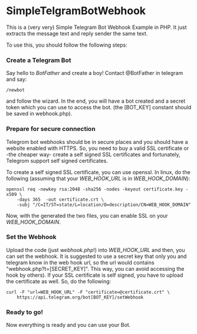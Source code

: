 # SimpleTelgramBotWebhook
This is a (very very) Simple Telegram Bot Webhook Example in PHP. It just extracts the message text and reply sender the same text. 

To use this, you should follow the following steps:

### Create a Telegram Bot
Say hello to *BotFather* and create a boy! Contact @BotFather in telegram and say:

```
/newbot
```
and follow the wizard. In the end, you will have a bot created and a secret token which you can use to access the bot.
(the [BOT_KEY] constant should be saved in webhook.php).

### Prepare for secure connection
Telegrom bot webhooks should be in secure places and you should have a website enabled with HTTPS. So, you need to buy a valid SSL certificate or -the cheaper way- create a self signed SSL certificates and fortunately, Telegrom support self signed certificates.

To create a self signed SSL certificate, you can use openssl. In linux, do the following (assuming that your *WEB_HOOK_URL* is in *WEB_HOOK_DOMAIN*):

```
openssl req -newkey rsa:2048 -sha256 -nodes -keyout certificate.key -x509 \
    -days 365  -out certificate.crt \
    -subj "/C=IT/ST=state/L=location/O=description/CN=WEB_HOOK_DOMAIN"
```

Now, with the generated the two files, you can enable SSL on your *WEB_HOOK_DOMAIN*.

### Set the Webhook

Upload the code (just *webhook.php*!) into *WEB_HOOK_URL* and then, you can set the webhook. It is suggested to use a secret key that only you and telegram know in the web hook url, so the url would contains "webhook.php?t=[SECRET_KEY]". This way, you can avoid accessing the hook by others). If your SSL certificate is self signed, you have to upload the certificate as well. So, do the following:

```
curl -F "url=WEB_HOOK_URL" -F "certificate=@certificate.crt" \
    https://api.telegram.org/bot[BOT_KEY]/setWebhook
```

### Ready to go!
Now everything is ready and you can use your Bot.

